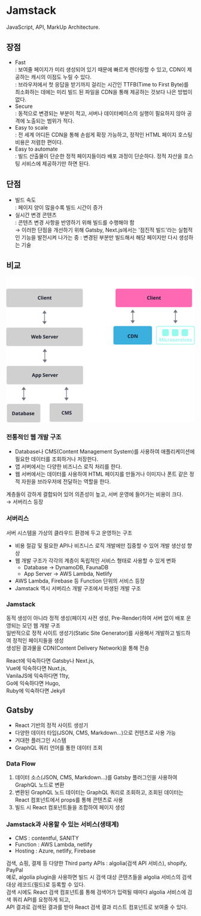 # Jamstack

JavaScript, API, MarkUp Architecture.

## 장점

- Fast  
  : 보여줄 페이지가 미리 생성되어 있기 때문에 빠르게 렌더링할 수 있고, CDN이 제공하는 캐시의 이점도 누릴 수 있다.  
  : 브라우저에서 첫 응답을 받기까지 걸리는 시간인 TTFB(Time to First Byte)를 최소화하는 데에는 미리 빌드 된 파일을 CDN을 통해 제공하는 것보다 나은 방법이 없다.
- Secure  
  : 동적으로 변경되는 부분이 적고, 서버나 데이터베이스의 실행이 필요하지 않아 공격에 노출되는 범위가 적다.
- Easy to scale  
  : 전 세계 어디든 CDN을 통해 손쉽게 확장 가능하고, 정적인 HTML 페이지 호스팅 비용은 저렴한 편이다.
- Easy to automate  
  : 빌드 산출물이 단순한 정적 페이지들이라 배포 과정이 단순하다. 정적 자산을 호스팅 서비스에 제공하기만 하면 된다.

## 단점

- 빌드 속도  
  : 페이지 양이 많을수록 빌드 시간이 증가
- 실시간 변경 콘텐츠  
  : 콘텐츠 변경 사항을 반영하기 위해 빌드를 수행해야 함  
  → 이러한 단점을 개선하기 위해 Gatsby, Next.js에서는 '점진적 빌드'라는 실험적인 기능을 발전시켜 나가는 중 : 변경된 부분만 빌드해서 해당 페이지만 다시 생성하는 기술

## 비교

![jam_stack](assets/jam_stack.svg)

### 전통적인 웹 개발 구조

- Database나 CMS(Content Management System)를 사용하여 애플리케이션에 필요한 데이터를 조회하거나 저장한다.
- 앱 서버에서는 다양한 비즈니스 로직 처리를 한다.
- 웹 서버에서는 데이터를 사용하여 HTML 페이지를 만들거나 이미지나 폰트 같은 정적 자원을 브라우저에 전달하는 역할을 한다.

계층들이 강하게 결합되어 있어 의존성이 높고, 서버 운영에 들어가는 비용이 크다.  
→ 서버리스 등장

### 서버리스

서버 시스템을 가상의 클라우드 환경에 두고 운영하는 구조

- 비용 절감 및 필요한 API나 비즈니스 로직 개발에만 집중할 수 있어 개발 생산성 향상
- 웹 개발 구조가 각각의 계층이 독립적인 서비스 형태로 사용할 수 있게 변화
  - Database → DynamoDB, FaunaDB
  - App Server → AWS Lambda, Netlify
- AWS Lambda, Firebase 등 Function 단위의 서비스 등장
- Jamstack 역시 서버리스 개발 구조에서 파생된 개발 구조

### Jamstack

동적 생성이 아니라 정적 생성(페이지 사전 생성, Pre-Render)하여 서버 없이 배포 운영되는 모던 웹 개발 구조  
일반적으로 정적 사이트 생성기(Static Site Generator)를 사용해서 개발하고 빌드하여 정적인 페이지들을 생성  
생성된 결과물을 CDN(Content Delivery Network)을 통해 전송

React에 익숙하다면 Gatsby나 Next.js,  
Vue에 익숙하다면 Nuxt.js,  
VanilaJS에 익숙하다면 11ty,  
Go에 익숙하다면 Hugo,  
Ruby에 익숙하다면 Jekyll

## Gatsby

- React 기반의 정적 사이트 생성기
- 다양한 데이터 타입(JSON, CMS, Markdown...)으로 컨텐츠로 사용 가능
- 거대한 플러그인 시스템
- GraphQL 쿼리 언어를 통한 데이터 조회

### Data Flow

1. 데이터 소스(JSON, CMS, Markdown...)를 Gatsby 플러그인을 사용하여 GraphQL 노드로 변환
2. 변환된 GraphQL 노드 데이터는 GraphQL 쿼리로 조회하고, 조회된 데이터는 React 컴포넌트에서 props를 통해 콘텐츠로 사용
3. 빌드 시 React 컴포넌트들을 조합하여 페이지 생성

### Jamstack과 사용할 수 있는 서비스(생태계)

- CMS : contentful, SANITY
- Function : AWS Lambda, netlify
- Hosting : Azure, netlify, Firebase

검색, 쇼핑, 결제 등 다양한 Third party APIs : algolia(검색 API 서비스), shopify, PayPal  
예로, algolia plugin을 사용하면 빌드 시 검색 대상 콘텐츠들을 algolia 서비스의 검색 대상 레코드(필드)로 등록할 수 있다.  
검색 시에도 React 검색 컴포넌트를 통해 검색어가 입력될 때마다 algolia 서비스에 검색 쿼리 API를 요청하게 되고,  
API 결과로 검색된 결과를 받아 React 검색 결과 리스트 컴포넌트로 보여줄 수 있다.
